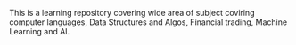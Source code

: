 This is a learning repository covering wide area of subject coviring computer languages, Data Structures and Algos, Financial trading, Machine Learning and AI.
